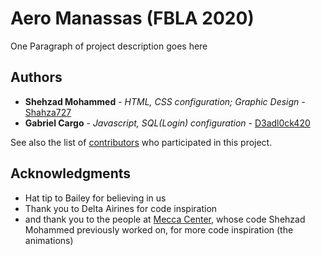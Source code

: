# Aero Manassas (FBLA 2020)

One Paragraph of project description goes here

## Authors

* **Shehzad Mohammed** - *HTML, CSS configuration; Graphic Design* - [Shahza727](https://github.com/Shahza727)
* **Gabriel Cargo** - *Javascript, SQL(Login) configuration* - [D3adl0ck420](https://github.com/D3adl0ck420)

See also the list of [contributors](https://github.com/Shahza727/AeroManassas-FBLA/graphs/contributors) who participated in this project.

## Acknowledgments

* Hat tip to Bailey for believing in us
* Thank you to Delta Airines for code inspiration
* and thank you to the people at [Mecca Center](https://meccacenter.com), whose code Shehzad Mohammed previously worked on, for more code inspiration (the animations)
